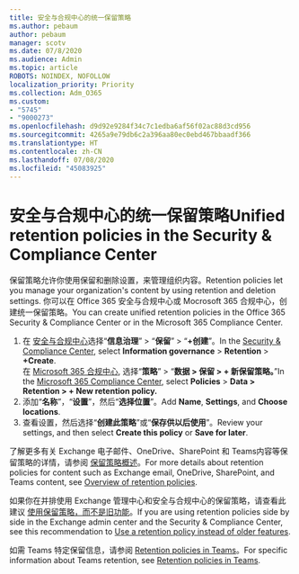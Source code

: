 ```yaml
---
title: 安全与合规中心的统一保留策略
ms.author: pebaum
author: pebaum
manager: scotv
ms.date: 07/8/2020
ms.audience: Admin
ms.topic: article
ROBOTS: NOINDEX, NOFOLLOW
localization_priority: Priority
ms.collection: Adm_O365
ms.custom:
- "5745"
- "9000273"
ms.openlocfilehash: d9d92e9284f34c7c1edba6af56f02ac88d3cd956
ms.sourcegitcommit: 4265a9e79db6c2a396aa80ec0ebd467bbaadf366
ms.translationtype: HT
ms.contentlocale: zh-CN
ms.lasthandoff: 07/08/2020
ms.locfileid: "45083925"
---
```

# <a name="unified-retention-policies-in-the-security--compliance-center"></a><span data-ttu-id="f2c5c-102">安全与合规中心的统一保留策略</span><span class="sxs-lookup"><span data-stu-id="f2c5c-102">Unified retention policies in the Security & Compliance Center</span></span>

<span data-ttu-id="f2c5c-103">保留策略允许你使用保留和删除设置，来管理组织内容。</span><span class="sxs-lookup"><span data-stu-id="f2c5c-103">Retention policies let you manage your organization's content by using retention and deletion settings.</span></span> <span data-ttu-id="f2c5c-104">你可以在 Office 365 安全与合规中心或 Mocrosoft 365 合规中心，创建统一保留策略。</span><span class="sxs-lookup"><span data-stu-id="f2c5c-104">You can create unified retention policies in the Office 365 Security & Compliance Center or in the Microsoft 365 Compliance Center.</span></span> 

1. <span data-ttu-id="f2c5c-105">在 [安全与合规中心](https://go.microsoft.com/fwlink/p/?linkid=2077143)选择“**信息治理**” > “**保留**” > “**+创建**”。</span><span class="sxs-lookup"><span data-stu-id="f2c5c-105">In the [Security & Compliance Center](https://go.microsoft.com/fwlink/p/?linkid=2077143), select **Information governance** > **Retention** > **+Create**.</span></span> <br/>
    <span data-ttu-id="f2c5c-106">在 [Microsoft 365 合规中心](https://go.microsoft.com/fwlink/p/?linkid=2077149), 选择“**策略**” > “**数据 > 保留 > + 新保留策略。**”</span><span class="sxs-lookup"><span data-stu-id="f2c5c-106">In the [Microsoft 365 Compliance Center](https://go.microsoft.com/fwlink/p/?linkid=2077149), select **Policies** > **Data > Retention > + New retention policy.**</span></span>
2. <span data-ttu-id="f2c5c-107">添加“**名称**”，“**设置**”，然后“**选择位置**”。</span><span class="sxs-lookup"><span data-stu-id="f2c5c-107">Add **Name**, **Settings**, and **Choose locations**.</span></span>
3. <span data-ttu-id="f2c5c-108">查看设置，然后选择“**创建此策略**”或“**保存供以后使用**”。</span><span class="sxs-lookup"><span data-stu-id="f2c5c-108">Review your settings, and then select **Create this policy** or **Save for later**.</span></span>  
      
<span data-ttu-id="f2c5c-109">了解更多有关 Exchange 电子邮件、OneDrive、SharePoint 和 Teams内容等保留策略的详情，请参阅 [保留策略概述](https://go.microsoft.com/fwlink/?linkid=2127785)。</span><span class="sxs-lookup"><span data-stu-id="f2c5c-109">For more details about retention policies for content such as Exchange email, OneDrive, SharePoint, and Teams content, see [Overview of retention policies](https://go.microsoft.com/fwlink/?linkid=2127785).</span></span>  
    
<span data-ttu-id="f2c5c-110">如果你在并排使用 Exchange 管理中心和安全与合规中心的保留策略，请查看此建议 [使用保留策略，而不是旧功能](https://docs.microsoft.com/microsoft-365/compliance/retention-policies?view=o365-worldwide#use-a-retention-policy-instead-of-older-features)。</span><span class="sxs-lookup"><span data-stu-id="f2c5c-110">If you are using retention policies side by side in the Exchange admin center and the Security & Compliance Center, see this recommendation to [Use a retention policy instead of older features](https://docs.microsoft.com/microsoft-365/compliance/retention-policies?view=o365-worldwide#use-a-retention-policy-instead-of-older-features).</span></span>  
    
<span data-ttu-id="f2c5c-111">如需 Teams 特定保留信息，请参阅 [Retention policies in Teams](https://docs.microsoft.com/microsoftteams/retention-policies)。</span><span class="sxs-lookup"><span data-stu-id="f2c5c-111">For specific information about Teams retention, see [Retention policies in Teams](https://docs.microsoft.com/microsoftteams/retention-policies).</span></span>